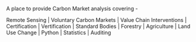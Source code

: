 A place to provide Carbon Market analysis covering - 

Remote Sensing | Voluntary Carbon Markets | Value Chain Interventions | 
Certification | Vertification | Standard Bodies | 
Forestry | Agriculture | Land Use Change | 
Python | Statistics | Auditing
